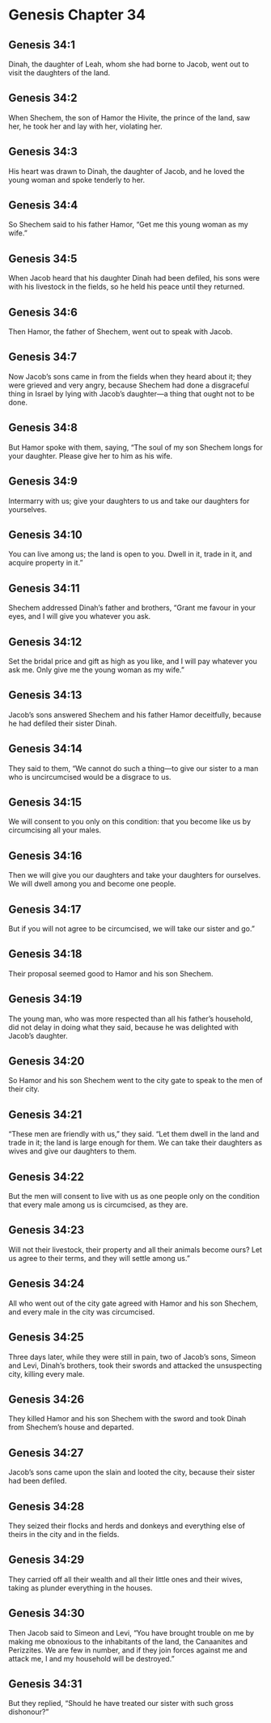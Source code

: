 # Genesis Chapter 34

## Genesis 34:1

Dinah, the daughter of Leah, whom she had borne to Jacob, went out to visit the daughters of the land.

## Genesis 34:2

When Shechem, the son of Hamor the Hivite, the prince of the land, saw her, he took her and lay with her, violating her.

## Genesis 34:3

His heart was drawn to Dinah, the daughter of Jacob, and he loved the young woman and spoke tenderly to her.

## Genesis 34:4

So Shechem said to his father Hamor, “Get me this young woman as my wife.”

## Genesis 34:5

When Jacob heard that his daughter Dinah had been defiled, his sons were with his livestock in the fields, so he held his peace until they returned.

## Genesis 34:6

Then Hamor, the father of Shechem, went out to speak with Jacob.

## Genesis 34:7

Now Jacob’s sons came in from the fields when they heard about it; they were grieved and very angry, because Shechem had done a disgraceful thing in Israel by lying with Jacob’s daughter—a thing that ought not to be done.

## Genesis 34:8

But Hamor spoke with them, saying, “The soul of my son Shechem longs for your daughter. Please give her to him as his wife.

## Genesis 34:9

Intermarry with us; give your daughters to us and take our daughters for yourselves.

## Genesis 34:10

You can live among us; the land is open to you. Dwell in it, trade in it, and acquire property in it.”

## Genesis 34:11

Shechem addressed Dinah’s father and brothers, “Grant me favour in your eyes, and I will give you whatever you ask.

## Genesis 34:12

Set the bridal price and gift as high as you like, and I will pay whatever you ask me. Only give me the young woman as my wife.”

## Genesis 34:13

Jacob’s sons answered Shechem and his father Hamor deceitfully, because he had defiled their sister Dinah.

## Genesis 34:14

They said to them, “We cannot do such a thing—to give our sister to a man who is uncircumcised would be a disgrace to us.

## Genesis 34:15

We will consent to you only on this condition: that you become like us by circumcising all your males.

## Genesis 34:16

Then we will give you our daughters and take your daughters for ourselves. We will dwell among you and become one people.

## Genesis 34:17

But if you will not agree to be circumcised, we will take our sister and go.”

## Genesis 34:18

Their proposal seemed good to Hamor and his son Shechem.

## Genesis 34:19

The young man, who was more respected than all his father’s household, did not delay in doing what they said, because he was delighted with Jacob’s daughter.

## Genesis 34:20

So Hamor and his son Shechem went to the city gate to speak to the men of their city.

## Genesis 34:21

“These men are friendly with us,” they said. “Let them dwell in the land and trade in it; the land is large enough for them. We can take their daughters as wives and give our daughters to them.

## Genesis 34:22

But the men will consent to live with us as one people only on the condition that every male among us is circumcised, as they are.

## Genesis 34:23

Will not their livestock, their property and all their animals become ours? Let us agree to their terms, and they will settle among us.”

## Genesis 34:24

All who went out of the city gate agreed with Hamor and his son Shechem, and every male in the city was circumcised.

## Genesis 34:25

Three days later, while they were still in pain, two of Jacob’s sons, Simeon and Levi, Dinah’s brothers, took their swords and attacked the unsuspecting city, killing every male.

## Genesis 34:26

They killed Hamor and his son Shechem with the sword and took Dinah from Shechem’s house and departed.

## Genesis 34:27

Jacob’s sons came upon the slain and looted the city, because their sister had been defiled.

## Genesis 34:28

They seized their flocks and herds and donkeys and everything else of theirs in the city and in the fields.

## Genesis 34:29

They carried off all their wealth and all their little ones and their wives, taking as plunder everything in the houses.

## Genesis 34:30

Then Jacob said to Simeon and Levi, “You have brought trouble on me by making me obnoxious to the inhabitants of the land, the Canaanites and Perizzites. We are few in number, and if they join forces against me and attack me, I and my household will be destroyed.”

## Genesis 34:31

But they replied, “Should he have treated our sister with such gross dishonour?”

